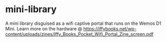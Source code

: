 # mini-library
A mini library disguised as a wifi captive portal that runs on the Wemos D1 Mini. Learn more on the hardware @ https://iffybooks.net/wp-content/uploads/zines/Iffy_Books_Pocket_Wifi_Portal_Zine_screen.pdf 
